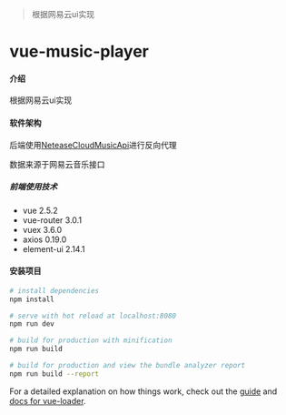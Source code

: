 

> 根据网易云ui实现
# vue-music-player

#### 介绍
根据网易云ui实现


#### 软件架构

后端使用[NeteaseCloudMusicApi](https://github.com/Binaryify/NeteaseCloudMusicApi)进行反向代理

数据来源于网易云音乐接口

##### 前端使用技术

- vue 2.5.2
- vue-router 3.0.1
- vuex 3.6.0
- axios 0.19.0
- element-ui 2.14.1
#### 安装项目

``` bash
# install dependencies
npm install

# serve with hot reload at localhost:8080
npm run dev

# build for production with minification
npm run build

# build for production and view the bundle analyzer report
npm run build --report
```

For a detailed explanation on how things work, check out the [guide](http://vuejs-templates.github.io/webpack/) and [docs for vue-loader](http://vuejs.github.io/vue-loader).
